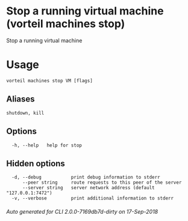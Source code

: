 # Stop a running virtual machine (vorteil machines stop)

Stop a running virtual machine

# Usage

```
vorteil machines stop VM [flags]
```

## Aliases

```
shutdown, kill
```

## Options

```
  -h, --help   help for stop
```

## Hidden options

```
  -d, --debug           print debug information to stderr
      --peer string     route requests to this peer of the server
      --server string   server network address (default "127.0.0.1:7472")
  -v, --verbose         print additional information to stderr
```


###### Auto generated for CLI 2.0.0-7169db7d-dirty on 17-Sep-2018
